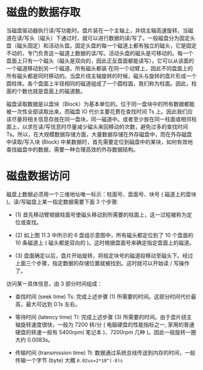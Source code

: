 # 磁盘的数据存取

当磁盘驱动器执行读/写功能时。盘片装在一个主轴上，并绕主轴高速旋转，当磁道在读/写头（磁头）下通过时，就可以进行数据的读/写了。一般磁盘分为固定头盘（磁头固定）和活动头盘。固定头盘的每一个磁道上都有独立的磁头，它是固定不动的，专门负责这一磁道上数据的读/写。活动头盘的磁头是可移动的。每一个盘面上只有一个磁头（磁头是双向的，因此正反盘面都能读写）。它可以从该面的一个磁道移动到另一个磁道。所有磁头都装 在同一个动臂上，因此不同盘面上的所有磁头都是同时移动的。当盘片绕主轴旋转的时候，磁头与旋转的盘片形成一个圆柱体。各个盘面上半径相同的磁道组成了一个圆柱面，我们称为柱面。因此，柱面的个数也就是盘面上的磁道数。

磁盘读取数据是以盘块（Block）为基本单位的。位于同一盘块中的所有数据都能被一次性全部读取出来。而磁盘 IO 代价主要花费在查找时间 Ts 上。因此我们应该尽量将相关信息存放在同一盘块，同一磁道中。或者至少放在同一柱面或相邻柱面上，以求在读/写信息时尽量减少磁头来回移动的次数，避免过多的查找时间 Ts。所以，在大规模数据存储方面，大量数据存储在外存磁盘中，而在外存磁盘中读取/写入块 (Block) 中某数据时，首先需要定位到磁盘中的某块，如何有效地查找磁盘中的数据，需要一种合理高效的外存数据结构。

# 磁盘数据访问

磁盘上数据必须用一个三维地址唯一标示：柱面号、盘面号、块号 ( 磁道上的盘块 )。读/写磁盘上某一指定数据需要下面 3 个步骤:

- (1) 首先移动臂根据柱面号使磁头移动到所需要的柱面上，这一过程被称为定位或查找。

- (2) 如上图 11.3 中所示的 6 盘组示意图中，所有磁头都定位到了 10 个盘面的 10 条磁道上 ( 磁头都是双向的 )。这时根据盘面号来确定指定盘面上的磁道。

- (3) 盘面确定以后，盘片开始旋转，将指定块号的磁道段移动至磁头下。经过上面三个步骤，指定数据的存储位置就被找到。这时就可以开始读 / 写操作了。

访问某一具体信息，由 3 部分时间组成：

- 查找时间 (seek time) Ts: 完成上述步骤 (1) 所需要的时间。这部分时间代价最高，最大可达到 0.1s 左右。

- 等待时间 (latency time) Tl: 完成上述步骤 (3) 所需要的时间。由于盘片绕主轴旋转速度很快，一般为 7200 转/分 ( 电脑硬盘的性能指标之一, 家用的普通硬盘的转速一般有 5400rpm( 笔记本 )、7200rpm 几种 )。因此一般旋转一圈大约 0.0083s。

- 传输时间 (transmission time) Tt: 数据通过系统总线传送到内存的时间，一般传输一个字节 (byte) 大概 `0.02us=2*10^(-8)s`
